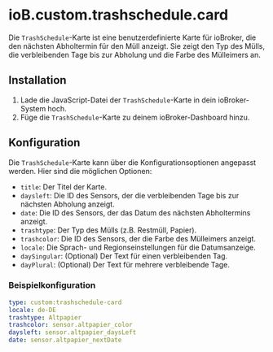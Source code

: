 # ioB.custom.trashschedule.card

Die `TrashSchedule`-Karte ist eine benutzerdefinierte Karte für ioBroker, die den nächsten Abholtermin für den Müll anzeigt. Sie zeigt den Typ des Mülls, die verbleibenden Tage bis zur Abholung und die Farbe des Mülleimers an.

## Installation

1. Lade die JavaScript-Datei der `TrashSchedule`-Karte in dein ioBroker-System hoch.
2. Füge die `TrashSchedule`-Karte zu deinem ioBroker-Dashboard hinzu.

## Konfiguration

Die `TrashSchedule`-Karte kann über die Konfigurationsoptionen angepasst werden. Hier sind die möglichen Optionen:

- `title`: Der Titel der Karte.
- `daysleft`: Die ID des Sensors, der die verbleibenden Tage bis zur nächsten Abholung anzeigt.
- `date`: Die ID des Sensors, der das Datum des nächsten Abholtermins anzeigt.
- `trashtype`: Der Typ des Mülls (z.B. Restmüll, Papier).
- `trashcolor`: Die ID des Sensors, der die Farbe des Mülleimers anzeigt.
- `locale`: Die Sprach- und Regionseinstellungen für die Datumsanzeige.
- `daySingular`: (Optional) Der Text für einen verbleibenden Tag.
- `dayPlural`: (Optional) Der Text für mehrere verbleibende Tage.

### Beispielkonfiguration

```yaml
type: custom:trashschedule-card
locale: de-DE
trashtype: Altpapier
trashcolor: sensor.altpapier_color
daysleft: sensor.altpapier_daysLeft
date: sensor.altpapier_nextDate